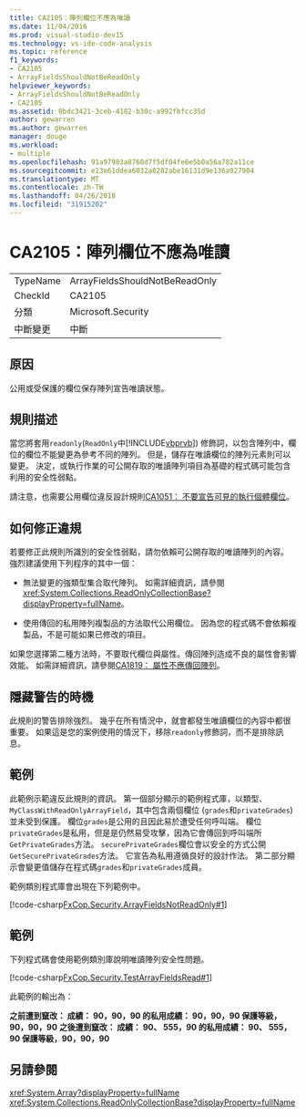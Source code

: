 ```yaml
---
title: CA2105：陣列欄位不應為唯讀
ms.date: 11/04/2016
ms.prod: visual-studio-dev15
ms.technology: vs-ide-code-analysis
ms.topic: reference
f1_keywords:
- CA2105
- ArrayFieldsShouldNotBeReadOnly
helpviewer_keywords:
- ArrayFieldsShouldNotBeReadOnly
- CA2105
ms.assetid: 0bdc3421-3ceb-4182-b30c-a992fbfcc35d
author: gewarren
ms.author: gewarren
manager: douge
ms.workload:
- multiple
ms.openlocfilehash: 91a97983a8760d7f5df04fe6e5b0a56a782a11ce
ms.sourcegitcommit: e13e61ddea6032a8282abe16131d9e136a927984
ms.translationtype: MT
ms.contentlocale: zh-TW
ms.lasthandoff: 04/26/2018
ms.locfileid: "31915202"
---
```

# <a name="ca2105-array-fields-should-not-be-read-only"></a>CA2105：陣列欄位不應為唯讀
|||
|-|-|
|TypeName|ArrayFieldsShouldNotBeReadOnly|
|CheckId|CA2105|
|分類|Microsoft.Security|
|中斷變更|中斷|

## <a name="cause"></a>原因
 公用或受保護的欄位保存陣列宣告唯讀狀態。

## <a name="rule-description"></a>規則描述
 當您將套用`readonly`(`ReadOnly`中[!INCLUDE[vbprvb](../code-quality/includes/vbprvb_md.md)]) 修飾詞，以包含陣列中，欄位的欄位不能變更為參考不同的陣列。 但是，儲存在唯讀欄位的陣列元素則可以變更。 決定，或執行作業的可公開存取的唯讀陣列項目為基礎的程式碼可能包含利用的安全性弱點。

 請注意，也需要公用欄位違反設計規則[CA1051： 不要宣告可見的執行個體欄位](../code-quality/ca1051-do-not-declare-visible-instance-fields.md)。

## <a name="how-to-fix-violations"></a>如何修正違規
 若要修正此規則所識別的安全性弱點，請勿依賴可公開存取的唯讀陣列的內容。 強烈建議使用下列程序的其中一個：

-   無法變更的強類型集合取代陣列。 如需詳細資訊，請參閱<xref:System.Collections.ReadOnlyCollectionBase?displayProperty=fullName>。

-   使用傳回的私用陣列複製品的方法取代公用欄位。 因為您的程式碼不會依賴複製品，不是可能如果已修改的項目。

 如果您選擇第二種方法時，不要取代欄位與屬性。傳回陣列造成不良的屬性會影響效能。 如需詳細資訊，請參閱[CA1819： 屬性不應傳回陣列](../code-quality/ca1819-properties-should-not-return-arrays.md)。

## <a name="when-to-suppress-warnings"></a>隱藏警告的時機
 此規則的警告排除強烈。 幾乎在所有情況中，就會都發生唯讀欄位的內容中都很重要。 如果這是您的案例使用的情況下，移除`readonly`修飾詞，而不是排除訊息。

## <a name="example"></a>範例
 此範例示範違反此規則的資訊。 第一個部分顯示的範例程式庫，以類型、 `MyClassWithReadOnlyArrayField`，其中包含兩個欄位 (`grades`和`privateGrades`) 並未受到保護。 欄位`grades`是公用的且因此易於遭受任何呼叫端。 欄位`privateGrades`是私用，但是是仍然易受攻擊，因為它會傳回到呼叫端所`GetPrivateGrades`方法。 `securePrivateGrades`欄位會以安全的方式公開`GetSecurePrivateGrades`方法。 它宣告為私用遵循良好的設計作法。 第二部分顯示會變更值儲存在程式碼`grades`和`privateGrades`成員。

 範例類別程式庫會出現在下列範例中。

 [!code-csharp[FxCop.Security.ArrayFieldsNotReadOnly#1](../code-quality/codesnippet/CSharp/ca2105-array-fields-should-not-be-read-only_1.cs)]

## <a name="example"></a>範例
 下列程式碼會使用範例類別庫說明唯讀陣列安全性問題。

 [!code-csharp[FxCop.Security.TestArrayFieldsRead#1](../code-quality/codesnippet/CSharp/ca2105-array-fields-should-not-be-read-only_2.cs)]

 此範例的輸出為：

 **之前遭到竄改： 成績： 90，90，90 的私用成績： 90，90，90 保護等級，90，90，90**
**之後遭到竄改： 成績： 90、 555，90 的私用成績： 90、 555，90 保護等級，90，90，90**
## <a name="see-also"></a>另請參閱
 <xref:System.Array?displayProperty=fullName> <xref:System.Collections.ReadOnlyCollectionBase?displayProperty=fullName>
